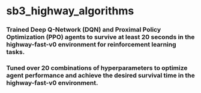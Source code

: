 # sb3_highway_algorithms

### Trained Deep Q-Network (DQN) and Proximal Policy Optimization (PPO) agents to survive at least 20 seconds in the highway-fast-v0 environment for reinforcement learning tasks.
### Tuned over 20 combinations of hyperparameters to optimize agent performance and achieve the desired survival time in the highway-fast-v0 environment.
